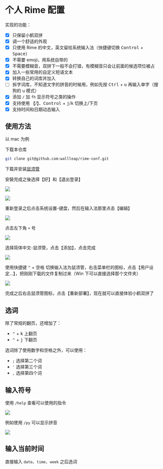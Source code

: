 # 个人 Rime 配置

实现的功能：

- [x] 只保留小鹤双拼  
- [x] 调一个舒适的外观  
- [x] 只使用 Rime 的中文，英文留给系统输入法（快捷键切换 <kbd>Control</kbd> + <kbd>Space</kbd>）  
- [x] 不需要 emoji，用系统自带的  
- [x] 不需要模糊音，双拼下一般不会打错，有模糊音只会让前面的候选项位被占  
- [x] 加入一些常用的自定义短语文本
- [x] 转换自己的词库并加入
- [ ] 拆字词库，不知道文字的拼音的时候用，例如先按 <kbd>Ctrl</kbd> + <kbd>u</kbd> 再输入单字（搜狗的 u 模式）  
- [x] 添加 `/` 加 `fh` 显示符号之类的操作
- [x] 支持使用 <kbd>【</kbd>/<kbd>】</kbd>、<kbd>Control</kbd> + <kbd>j</kbd>/<kbd>k</kbd> 切换上/下页  
- [x] 支持时间和日期动态输入  

## 使用方法

以 mac 为例

下载本仓库

```sh
git clone git@github.com:wallleap/rime-conf.git
```

下载并安装[鼠须管](https://rime.im/download/)

安裝完成之後选择【好】和【退出登录】

![](https://cdn.wallleap.cn/img/pic/illustration/202303092017225.png)

![](https://cdn.wallleap.cn/img/pic/illustration/202303092018828.png)

重新登录之后点击系统设置-键盘，然后在输入法那里点击【编辑】

![](https://cdn.wallleap.cn/img/pic/illustration/202303092020008.png)

点击左下角 `+` 号

![](https://cdn.wallleap.cn/img/pic/illustration/202303092021790.png)

选择简体中文-鼠须管，点击【添加】，点击完成

![](https://cdn.wallleap.cn/img/pic/illustration/202303092021702.png)

使用快捷键 <kbd>⌃</kbd> + <kbd>空格</kbd> 切换输入法为鼠须管，右击菜单栏的图标，点击【用户设定...】，把刚刚下载的文件复制过来（Win 下可以直接选择那个文件夹）

![](https://cdn.wallleap.cn/img/pic/illustration/202303092025267.png)

完成之后右击鼠须管图标，点击【重新部署】，现在就可以直接体验小鹤双拼了

## 选词

除了常规的翻页，还增加了：

- <kbd>⌃</kbd> + <kbd>k</kbd> 上翻页
- <kbd>⌃</kbd> + <kbd>j</kbd> 下翻页

选词除了使用数字和空格之外，可以使用：
- `;` 选择第二个词
- `'` 选择第三个词
- `,` 选择第四个词

## 输入符号

使用 `/help` 查看可以使用的指令

![](https://cdn.wallleap.cn/img/pic/illustration/202303092042302.png)

例如使用 `/py` 可以显示拼音

![](https://cdn.wallleap.cn/img/pic/illustration/202303092044588.png)

## 输入当前时间

直接输入 `date`、`time`、`week` 之后选词

